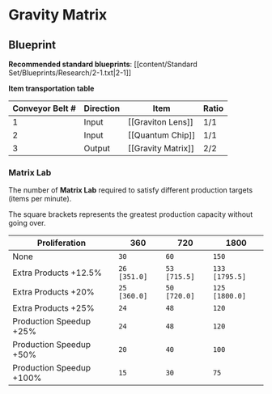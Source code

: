 # Gravity Matrix

## Blueprint

**Recommended standard blueprints**: [[content/Standard Set/Blueprints/Research/2-1.txt|2-1]]

**Item transportation table**

| Conveyor Belt # | Direction | Item               | Ratio |
| --------------- | --------- | ------------------ | ----- |
| 1               | Input     | [[Graviton Lens]]  | 1/1   |
| 2               | Input     | [[Quantum Chip]]   | 1/1   |
| 3               | Output    | [[Gravity Matrix]] | 2/2   |

### Matrix Lab

The number of **Matrix Lab** required to satisfy different production targets (items per minute).

The square brackets represents the greatest production capacity without going over.

| Proliferation            | 360          | 720          | 1800           |
| ------------------------ | ------------ | ------------ | -------------- |
| None                     | `30`         | `60`         | `150`          |
| Extra Products +12.5%    | `26 [351.0]` | `53 [715.5]` | `133 [1795.5]` |
| Extra Products +20%      | `25 [360.0]` | `50 [720.0]` | `125 [1800.0]` |
| Extra Products +25%      | `24`         | `48`         | `120`          |
| Production Speedup +25%  | `24`         | `48`         | `120`          |
| Production Speedup +50%  | `20`         | `40`         | `100`          |
| Production Speedup +100% | `15`         | `30`         | `75`           |

